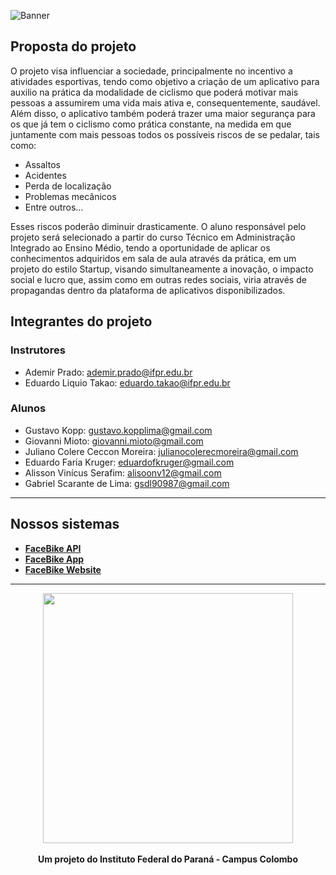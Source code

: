 ![Banner](https://user-images.githubusercontent.com/66191563/149811414-cc68912d-2e9e-4154-98d6-2bccee608acd.png)

## Proposta do projeto

O projeto visa influenciar a sociedade, principalmente no incentivo a atividades esportivas, tendo como objetivo a criação de um aplicativo para auxilio na prática da modalidade de ciclismo que poderá motivar mais pessoas a assumirem uma vida mais ativa e, consequentemente, saudável. Além disso, o aplicativo também poderá trazer uma maior segurança para os que já tem o ciclismo como prática constante, na medida em que juntamente com mais pessoas todos os possíveis riscos de se pedalar, tais como:

-   Assaltos
-   Acidentes
-   Perda de localização
-   Problemas mecânicos
-   Entre outros...

Esses riscos poderão diminuir drasticamente. O aluno responsável pelo projeto será selecionado a partir do curso Técnico em Administração Integrado ao Ensino Médio, tendo a oportunidade de aplicar os conhecimentos adquiridos em sala de aula através da prática, em um projeto do estilo Startup, visando simultaneamente a inovação, o impacto social e lucro que, assim como em outras redes sociais, viria através de propagandas dentro da plataforma de aplicativos disponibilizados.

## Integrantes do projeto

### Instrutores

-   Ademir Prado: ademir.prado@ifpr.edu.br
-   Eduardo Liquio Takao: eduardo.takao@ifpr.edu.br

### Alunos

-   Gustavo Kopp: gustavo.kopplima@gmail.com
-   Giovanni Mioto: giovanni.mioto@gmail.com
-   Juliano Colere Ceccon Moreira: julianocolerecmoreira@gmail.com
-   Eduardo Faria Kruger: eduardofkruger@gmail.com
-   Alisson Vinícus Serafim: alisoonv12@gmail.com
-   Gabriel Scarante de Lima: gsdl90987@gmail.com

---
## Nossos sistemas
-   [**FaceBike API**](https://github.com/FaceBike/FaceBike-API)
-   [**FaceBike App**](https://github.com/FaceBike/FaceBike-App)
-   [**FaceBike Website**](https://github.com/FaceBike/FaceBike-Website)

---

<p align="center">
	<img src="https://user-images.githubusercontent.com/66191563/131902792-d8f92372-caa7-43ec-8b15-685aea6751e0.png" width="400px" />
	<br/><br/>
	<b>Um projeto do Instituto Federal do Paraná - Campus Colombo</b>
</p>

